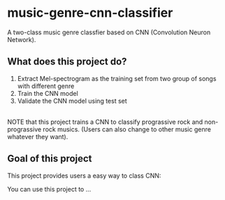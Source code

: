 # music-genre-cnn-classifier
A two-class music genre classfier based on CNN (Convolution Neuron Network). 

## What does this project do?
1. Extract Mel-spectrogram as the training set from two group of songs with different genre 
2. Train the CNN model
3. Validate the CNN model using test set

\
NOTE that this project trains a CNN to classify prograssive rock and non-prograssive rock musics. (Users can also change to other music genre whatever they want).



## Goal of this project

This project provides users a easy way to class  CNN:


You can use this project to ...

